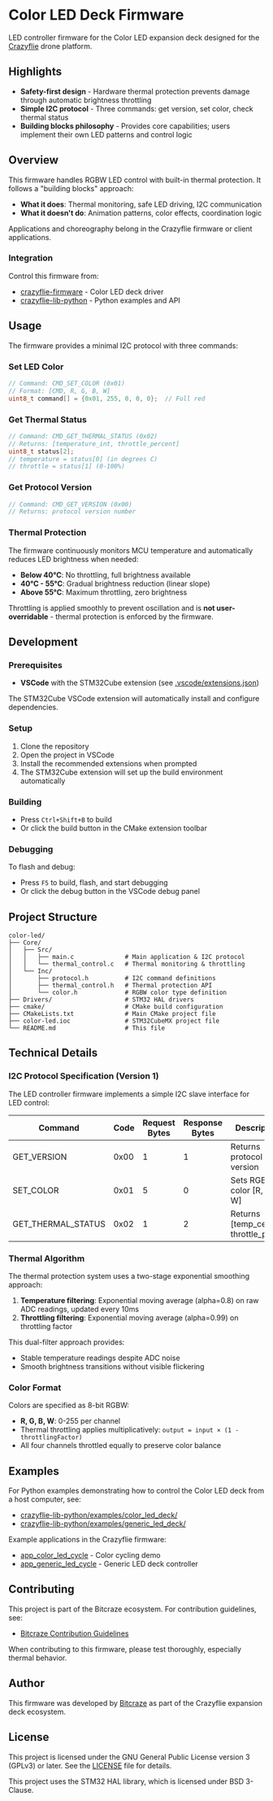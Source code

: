 # Color LED Deck Firmware

LED controller firmware for the Color LED expansion deck designed for the [Crazyflie](https://www.bitcraze.io/documentation/system/platform/) drone platform.

## Highlights

- **Safety-first design** - Hardware thermal protection prevents damage through automatic brightness throttling
- **Simple I2C protocol** - Three commands: get version, set color, check thermal status
- **Building blocks philosophy** - Provides core capabilities; users implement their own LED patterns and control logic

## Overview

This firmware handles RGBW LED control with built-in thermal protection. It follows a "building blocks" approach:
- **What it does**: Thermal monitoring, safe LED driving, I2C communication
- **What it doesn't do**: Animation patterns, color effects, coordination logic

Applications and choreography belong in the Crazyflie firmware or client applications.

### Integration

Control this firmware from:
- [crazyflie-firmware](https://github.com/bitcraze/crazyflie-firmware) - Color LED deck driver
- [crazyflie-lib-python](https://github.com/bitcraze/crazyflie-lib-python) - Python examples and API

## Usage

The firmware provides a minimal I2C protocol with three commands:

### Set LED Color

```c
// Command: CMD_SET_COLOR (0x01)
// Format: [CMD, R, G, B, W]
uint8_t command[] = {0x01, 255, 0, 0, 0};  // Full red
```

### Get Thermal Status

```c
// Command: CMD_GET_THERMAL_STATUS (0x02)
// Returns: [temperature_int, throttle_percent]
uint8_t status[2];
// temperature = status[0] (in degrees C)
// throttle = status[1] (0-100%)
```

### Get Protocol Version

```c
// Command: CMD_GET_VERSION (0x00)
// Returns: protocol version number
```

### Thermal Protection

The firmware continuously monitors MCU temperature and automatically reduces LED brightness when needed:

- **Below 40°C**: No throttling, full brightness available
- **40°C - 55°C**: Gradual brightness reduction (linear slope)
- **Above 55°C**: Maximum throttling, zero brightness

Throttling is applied smoothly to prevent oscillation and is **not user-overridable** - thermal protection is enforced by the firmware.

## Development

### Prerequisites

- **VSCode** with the STM32Cube extension (see [.vscode/extensions.json](.vscode/extensions.json))

The STM32Cube VSCode extension will automatically install and configure dependencies.

### Setup

1. Clone the repository
2. Open the project in VSCode
3. Install the recommended extensions when prompted
4. The STM32Cube extension will set up the build environment automatically

### Building

- Press `Ctrl+Shift+B` to build
- Or click the build button in the CMake extension toolbar

### Debugging

To flash and debug:
- Press `F5` to build, flash, and start debugging
- Or click the debug button in the VSCode debug panel

## Project Structure

```
color-led/
├── Core/
│   ├── Src/
│   │   ├── main.c              # Main application & I2C protocol
│   │   └── thermal_control.c   # Thermal monitoring & throttling
│   └── Inc/
│       ├── protocol.h          # I2C command definitions
│       ├── thermal_control.h   # Thermal protection API
│       └── color.h             # RGBW color type definition
├── Drivers/                    # STM32 HAL drivers
├── cmake/                      # CMake build configuration
├── CMakeLists.txt              # Main CMake project file
├── color-led.ioc               # STM32CubeMX project file
└── README.md                   # This file
```

## Technical Details

### I2C Protocol Specification (Version 1)

The LED controller firmware implements a simple I2C slave interface for LED control:

| Command | Code | Request Bytes | Response Bytes | Description |
|---------|------|---------------|----------------|-------------|
| GET_VERSION | 0x00 | 1 | 1 | Returns protocol version |
| SET_COLOR | 0x01 | 5 | 0 | Sets RGBW color [R, G, B, W] |
| GET_THERMAL_STATUS | 0x02 | 1 | 2 | Returns [temp_celsius, throttle_pct] |

### Thermal Algorithm

The thermal protection system uses a two-stage exponential smoothing approach:

1. **Temperature filtering**: Exponential moving average (alpha=0.8) on raw ADC readings, updated every 10ms
2. **Throttling filtering**: Exponential moving average (alpha=0.99) on throttling factor

This dual-filter approach provides:
- Stable temperature readings despite ADC noise
- Smooth brightness transitions without visible flickering

### Color Format

Colors are specified as 8-bit RGBW:
- **R, G, B, W**: 0-255 per channel
- Thermal throttling applies multiplicatively: `output = input × (1 - throttlingFactor)`
- All four channels throttled equally to preserve color balance

## Examples

For Python examples demonstrating how to control the Color LED deck from a host computer, see:
- [crazyflie-lib-python/examples/color_led_deck/](https://github.com/bitcraze/crazyflie-lib-python/tree/master/examples/color_led_deck)
- [crazyflie-lib-python/examples/generic_led_deck/](https://github.com/bitcraze/crazyflie-lib-python/tree/master/examples/generic_led_deck)

Example applications in the Crazyflie firmware:
- [app_color_led_cycle](https://github.com/bitcraze/crazyflie-firmware/tree/master/examples/app_color_led_cycle) - Color cycling demo
- [app_generic_led_cycle](https://github.com/bitcraze/crazyflie-firmware/tree/master/examples/app_generic_led_cycle) - Generic LED deck controller

## Contributing

This project is part of the Bitcraze ecosystem. For contribution guidelines, see:
- [Bitcraze Contribution Guidelines](https://www.bitcraze.io/development/contribute/general-guidelines/)

When contributing to this firmware, please test thoroughly, especially thermal behavior.

## Author

This firmware was developed by [Bitcraze](https://www.bitcraze.io) as part of the Crazyflie expansion deck ecosystem.

## License

This project is licensed under the GNU General Public License version 3 (GPLv3) or later. See the [LICENSE](LICENSE) file for details.

This project uses the STM32 HAL library, which is licensed under BSD 3-Clause.